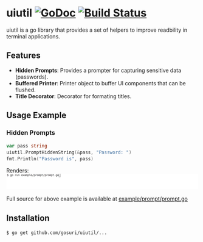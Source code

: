 # uiutil [![GoDoc](https://godoc.org/github.com/gosuri/uiutil?status.svg)](https://godoc.org/github.com/gosuri/uiutil) [![Build Status](https://travis-ci.org/gosuri/uiutil.svg?branch=master)](https://travis-ci.org/gosuri/uiutil)
uiutil is a go library that provides a set of helpers to improve readbility in terminal applications.

## Features

* __Hidden Prompts__: Provides a prompter for capturing sensitive data (passwords).
* __Buffered Printer__: Printer object to buffer UI components that can be flushed.
* __Title Decorator__: Decorator for formating titles.

## Usage Example

### Hidden Prompts

```go
var pass string
uiutil.PromptHiddenString(&pass, "Password: ")
fmt.Println("Password is", pass)
```
Renders:
![example](doc/prompt-demo.gif)

Full source for above example is available at [example/prompt/prompt.go](example/prompt/prompt.go)

## Installation

```
$ go get github.com/gosuri/uiutil/...
```
